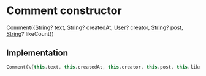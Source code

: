 


# Comment constructor







Comment(\{[String](https:api.flutter.dev/flutter/dart-core/String-class.html)? text, [String](https:api.flutter.dev/flutter/dart-core/String-class.html)? createdAt, [User](../../models_user_user_info/User-class.md)? creator, [String](https:api.flutter.dev/flutter/dart-core/String-class.html)? post, [String](https:api.flutter.dev/flutter/dart-core/String-class.html)? likeCount\})





## Implementation

```dart
Comment(\{this.text, this.createdAt, this.creator, this.post, this.likeCount\});
```







